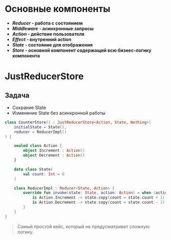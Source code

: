 # Основные компоненты
* ***Reducer* - работа с состоянием**
* ***Middleware* - асинхронные запросы**
* ***Action* - действие пользователя**
* ***Effect* - внутренний action**
* ***State* - состояние для отображения**
* ***Store* - основной компонент содержащий всю бизнес-логику компонента**

# JustReducerStore
## Задача
* Сохрание State
* Изменение State без асинхронной работы

```kotlin 
class CounterStore() : JustReducerStore<Action, State, Nothing>(
    initialState = State(),
    reducer = ReducerImpl()
) {

    sealed class Action {
        object Increment : Action()
        object Decrement : Action()
    }

    data class State(
        val count: Int = 0
    )

    class ReducerImpl : Reducer<State, Action> {
        override fun invoke(state: State, action: Action) = when (action) {
            is Action.Increment -> state.copy(count = state.count + 1)
            is Action.Decrement -> state.copy(count = state.count - 1)
        }
    }
}
```
> Самый простой кейс, который не предусматривет сложную логику.